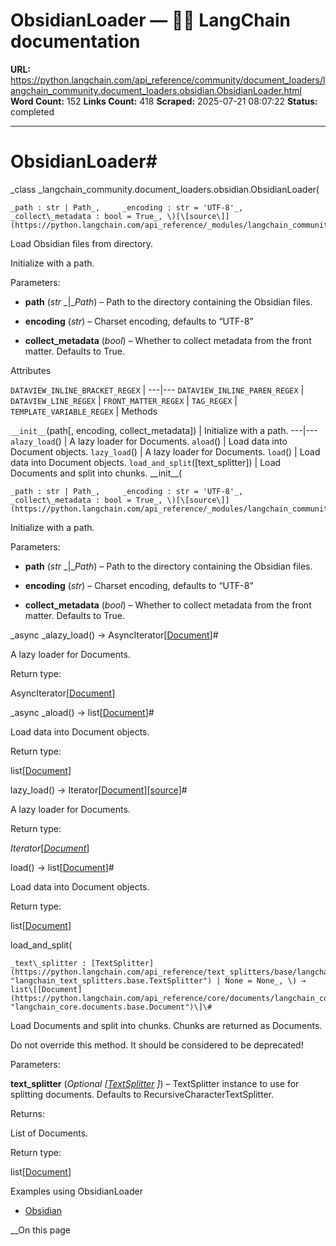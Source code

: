 # ObsidianLoader — 🦜🔗 LangChain  documentation

**URL:** https://python.langchain.com/api_reference/community/document_loaders/langchain_community.document_loaders.obsidian.ObsidianLoader.html
**Word Count:** 152
**Links Count:** 418
**Scraped:** 2025-07-21 08:07:22
**Status:** completed

---

# ObsidianLoader\#

_class _langchain\_community.document\_loaders.obsidian.ObsidianLoader\(

    _path : str | Path_,     _encoding : str = 'UTF-8'_,     _collect\_metadata : bool = True_, \)[\[source\]](https://python.langchain.com/api_reference/_modules/langchain_community/document_loaders/obsidian.html#ObsidianLoader)\#     

Load Obsidian files from directory.

Initialize with a path.

Parameters:     

  * **path** \(_str_ _|__Path_\) – Path to the directory containing the Obsidian files.

  * **encoding** \(_str_\) – Charset encoding, defaults to “UTF-8”

  * **collect\_metadata** \(_bool_\) – Whether to collect metadata from the front matter. Defaults to True.

Attributes

`DATAVIEW_INLINE_BRACKET_REGEX` |    ---|---   `DATAVIEW_INLINE_PAREN_REGEX` |    `DATAVIEW_LINE_REGEX` |    `FRONT_MATTER_REGEX` |    `TAG_REGEX` |    `TEMPLATE_VARIABLE_REGEX` |       Methods

`__init__`\(path\[, encoding, collect\_metadata\]\) | Initialize with a path.   ---|---   `alazy_load`\(\) | A lazy loader for Documents.   `aload`\(\) | Load data into Document objects.   `lazy_load`\(\) | A lazy loader for Documents.   `load`\(\) | Load data into Document objects.   `load_and_split`\(\[text\_splitter\]\) | Load Documents and split into chunks.      \_\_init\_\_\(

    _path : str | Path_,     _encoding : str = 'UTF-8'_,     _collect\_metadata : bool = True_, \)[\[source\]](https://python.langchain.com/api_reference/_modules/langchain_community/document_loaders/obsidian.html#ObsidianLoader.__init__)\#     

Initialize with a path.

Parameters:     

  * **path** \(_str_ _|__Path_\) – Path to the directory containing the Obsidian files.

  * **encoding** \(_str_\) – Charset encoding, defaults to “UTF-8”

  * **collect\_metadata** \(_bool_\) – Whether to collect metadata from the front matter. Defaults to True.

_async _alazy\_load\(\) → AsyncIterator\[[Document](https://python.langchain.com/api_reference/core/documents/langchain_core.documents.base.Document.html#langchain_core.documents.base.Document "langchain_core.documents.base.Document")\]\#     

A lazy loader for Documents.

Return type:     

AsyncIterator\[[Document](https://python.langchain.com/api_reference/core/documents/langchain_core.documents.base.Document.html#langchain_core.documents.base.Document "langchain_core.documents.base.Document")\]

_async _aload\(\) → list\[[Document](https://python.langchain.com/api_reference/core/documents/langchain_core.documents.base.Document.html#langchain_core.documents.base.Document "langchain_core.documents.base.Document")\]\#     

Load data into Document objects.

Return type:     

list\[[Document](https://python.langchain.com/api_reference/core/documents/langchain_core.documents.base.Document.html#langchain_core.documents.base.Document "langchain_core.documents.base.Document")\]

lazy\_load\(\) → Iterator\[[Document](https://python.langchain.com/api_reference/core/documents/langchain_core.documents.base.Document.html#langchain_core.documents.base.Document "langchain_core.documents.base.Document")\][\[source\]](https://python.langchain.com/api_reference/_modules/langchain_community/document_loaders/obsidian.html#ObsidianLoader.lazy_load)\#     

A lazy loader for Documents.

Return type:     

_Iterator_\[[_Document_](https://python.langchain.com/api_reference/core/documents/langchain_core.documents.base.Document.html#langchain_core.documents.base.Document "langchain_core.documents.base.Document")\]

load\(\) → list\[[Document](https://python.langchain.com/api_reference/core/documents/langchain_core.documents.base.Document.html#langchain_core.documents.base.Document "langchain_core.documents.base.Document")\]\#     

Load data into Document objects.

Return type:     

list\[[Document](https://python.langchain.com/api_reference/core/documents/langchain_core.documents.base.Document.html#langchain_core.documents.base.Document "langchain_core.documents.base.Document")\]

load\_and\_split\(

    _text\_splitter : [TextSplitter](https://python.langchain.com/api_reference/text_splitters/base/langchain_text_splitters.base.TextSplitter.html#langchain_text_splitters.base.TextSplitter "langchain_text_splitters.base.TextSplitter") | None = None_, \) → list\[[Document](https://python.langchain.com/api_reference/core/documents/langchain_core.documents.base.Document.html#langchain_core.documents.base.Document "langchain_core.documents.base.Document")\]\#     

Load Documents and split into chunks. Chunks are returned as Documents.

Do not override this method. It should be considered to be deprecated\!

Parameters:     

**text\_splitter** \(_Optional_ _\[_[_TextSplitter_](https://python.langchain.com/api_reference/text_splitters/base/langchain_text_splitters.base.TextSplitter.html#langchain_text_splitters.base.TextSplitter "langchain_text_splitters.base.TextSplitter") _\]_\) – TextSplitter instance to use for splitting documents. Defaults to RecursiveCharacterTextSplitter.

Returns:     

List of Documents.

Return type:     

list\[[Document](https://python.langchain.com/api_reference/core/documents/langchain_core.documents.base.Document.html#langchain_core.documents.base.Document "langchain_core.documents.base.Document")\]

Examples using ObsidianLoader

  * [Obsidian](https://python.langchain.com/docs/integrations/document_loaders/obsidian/)

__On this page